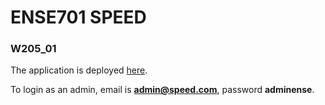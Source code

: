 # ENSE701 SPEED

### W205_01

The application is deployed [here](https://ense-701-team1.vercel.app/login).

To login as an admin, email is **admin@speed.com**, password **adminense**.
